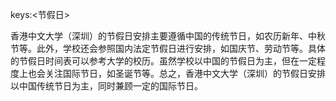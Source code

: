 keys:<节假日>


香港中文大学（深圳）的节假日安排主要遵循中国的传统节日，如农历新年、中秋节等。此外，学校还会参照国内法定节假日进行安排，如国庆节、劳动节等。具体的节假日时间表可以参考大学的校历。虽然学校以中国的节假日为主，但在一定程度上也会关注国际节日，如圣诞节等。总之，香港中文大学（深圳）的节假日安排以中国传统节日为主，同时兼顾一定的国际节日。